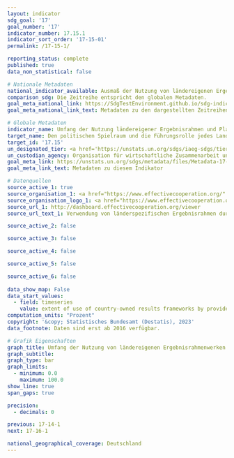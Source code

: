 ```yaml
---
layout: indicator    
sdg_goal: '17'    
goal_number: '17'    
indicator_number: 17.15.1    
indicator_sort_order: '17-15-01'    
permalink: /17-15-1/    

reporting_status: complete    
published: true    
data_non_statistical: false    

# Nationale Metadaten    
national_indicator_available: Ausmaß der Nutzung von ländereigenen Ergebnisrahmen durch Geber von Entwicklungszusammenarbeit    
comparison_sdg: Die Zeitreihe entspricht den globalen Metadaten.    
goal_meta_national_link: https://SdgTestEnvironment.github.io/sdg-indicators/public/Meta/17.15.1.pdf
goal_meta_national_link_text: Metadaten zu den dargestellten Zeitreihen    

# Globale Metadaten    
indicator_name: Umfang der Nutzung ländereigener Ergebnisrahmen und Planungsinstrumente durch Geber von Entwicklungszusammenarbeit    
target_name: Den politischen Spielraum und die Führungsrolle jedes Landes bei der Festlegung und Umsetzung von Politiken zur Armutsbeseitigung und für nachhaltige Entwicklung respektieren    
target_id: '17.15'    
un_designated_tier: <a href='https://unstats.un.org/sdgs/iaeg-sdgs/tier-classification/' title='Klicken Sie hier um weitere Informationen zur UN-Tier-Klassifikation zu erhalten.'  target='_blank'>Tier II</a>    
un_custodian_agency: Organisation für wirtschaftliche Zusammenarbeit und Entwicklung (OECD)<br>Entwicklungsprogramm der Vereinten Nationen (UNDP)    
goal_meta_link: https://unstats.un.org/sdgs/metadata/files/Metadata-17-15-01.pdf    
goal_meta_link_text: Metadaten zu diesem Indikator        

# Datenquellen
source_active_1: true
source_organisation_1: <a href="https://www.effectivecooperation.org/" target="_blank"> Globale Partnerschaft für eine effektive Entwicklungszusammenarbeit </a>
source_organisation_logo_1: <a href="https://www.effectivecooperation.org/" target="_blank"><img src="https://g205sdgs.github.io/sdg-indicators/public/OrgImgDe/global.png" alt="Logo global" style="height:60px; width:148px"/></a>
source_url_1: http://dashboard.effectivecooperation.org/viewer
source_url_text_1: Verwendung von länderspezifischen Ergebnisrahmen durch die Entwicklungspartner - Überwachung der Indikatorergebnisse anhand der eigenen Quellen und Überwachungssysteme des Partnerlandes (nicht auf Deutsch verfügbar)

source_active_2: false

source_active_3: false

source_active_4: false

source_active_5: false

source_active_6: false
    
data_show_map: False    
data_start_values: 
  - field: timeseries
    value: extent of use of country-owned results frameworks by providers of development co-operation    
computation_units: "Prozent"    
copyright: '&copy; Statistisches Bundesamt (Destatis), 2023'    
data_footnote: Daten sind erst ab 2016 verfügbar.    

# Grafik Eigenschaften    
graph_title: Umfang der Nutzung von ländereigenen Ergebnisrahmenwerken und Planungsinstrumenten in der Entwicklungszusammenarbeit
graph_subtitle:     
graph_type: bar    
graph_limits:
  - minimum: 0.0
    maximum: 100.0
show_line: true
span_gaps: true

precision:
  - decimals: 0    

previous: 17-14-1    
next: 17-16-1    

national_geographical_coverage: Deutschland    
---
```


<span></span>